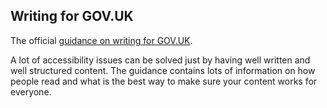 ## Writing for GOV.UK

The official [guidance on writing for GOV.UK](https://www.gov.uk/guidance/content-design/writing-for-gov-uk).

A lot of accessibility issues can be solved just by having well written and well structured content. The guidance contains lots of information on how people read and what is the best way to make sure your content works for everyone.
